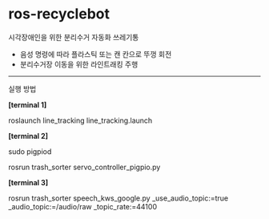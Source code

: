 # ros-recyclebot
시각장애인을 위한 분리수거 자동화 쓰레기통
- 음성 명령에 따라 플라스틱 또는 캔 칸으로 뚜껑 회전
- 분리수거장 이동을 위한 라인트래킹 주행
---

실행 방법

**[terminal 1]** 

roslaunch line_tracking line_tracking.launch

**[terminal 2]** 

sudo pigpiod

rosrun trash_sorter servo_controller_pigpio.py

**[terminal 3]** 

rosrun trash_sorter speech_kws_google.py _use_audio_topic:=true _audio_topic:=/audio/raw _topic_rate:=44100
